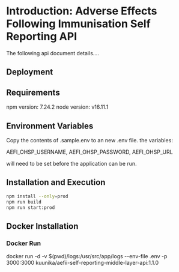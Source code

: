 # Introduction: Adverse Effects Following Immunisation Self Reporting API

The following api document details....

## Deployment

## Requirements

npm version: 7.24.2
node version: v16.11.1

## Environment Variables

Copy the contents of .sample.env to an new .env file. the variables:

AEFI_OHSP_USERNAME,
AEFI_OHSP_PASSWORD,
AEFI_OHSP_URL

will need to be set before the application can be run.

## Installation and Execution

```bash
npm install --only=prod
npm run build
npm run start:prod
```

## Docker Installation

### Docker Run

docker run -d -v $(pwd)/logs:/usr/src/app/logs --env-file .env -p 3000:3000 kuunika/aefii-self-reporting-middle-layer-api:1.1.0
